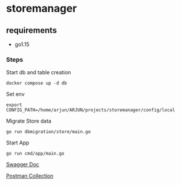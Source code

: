 # storemanager

## requirements 
- go1.15

### Steps

Start db and table creation
```
docker compose up -d db
```

Set env
```
export CONFIG_PATH=/home/arjun/ARJUN/projects/storemanager/config/local
```

Migrate Store data
```
go run dbmigration/store/main.go
```

Start App
```
go run cmd/app/main.go
```

[Swagger Doc](https://github.com/arjunksofficial/storemanager/blob/main/api/swagger.json)

[Postman Collection](https://github.com/arjunksofficial/storemanager/blob/main/api/SM.postman_collection.json)